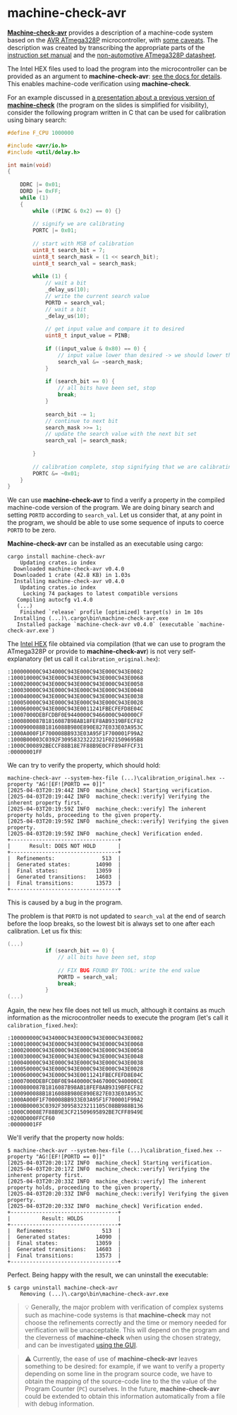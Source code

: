 # machine-check-avr

[**Machine-check-avr**](https://docs.rs/machine-check-avr/latest/machine_check_avr/) provides a description of a machine-code system based on the [AVR ATmega328P](https://www.microchip.com/en-us/product/atmega328p) microcontroller, with [some caveats](https://docs.rs/machine-check-avr/latest/machine_check_avr/#known-system-problems). The description was created by transcribing the appropriate parts of the [instruction set manual](https://ww1.microchip.com/downloads/en/DeviceDoc/AVR-InstructionSet-Manual-DS40002198.pdf) and the [non-automotive ATmega328P datasheet](https://ww1.microchip.com/downloads/aemDocuments/documents/MCU08/ProductDocuments/DataSheets/ATmega48A-PA-88A-PA-168A-PA-328-P-DS-DS40002061B.pdf).

The Intel HEX files used to load the program into the microcontroller can be provided as an argument to **machine-check-avr**: [see the docs for details](https://docs.rs/machine-check-avr/latest/machine_check_avr/). This enables machine-code verification using **machine-check**.

For an example discussed in [a presentation about a previous version of **machine-check**](https://avm2024.informatik.uni-freiburg.de/assets/presentations/jan_onderka.pdf) (the program on the slides is simplified for visibility), consider the following program written in C that can be used for calibration using binary search:

```c
#define F_CPU 1000000

#include <avr/io.h>
#include <util/delay.h>

int main(void)
{
	
	DDRC |= 0x01;
	DDRD |= 0xFF;
    while (1) 
    {
		while ((PINC & 0x2) == 0) {}
		
		// signify we are calibrating
		PORTC |= 0x01;
		
		// start with MSB of calibration
		uint8_t search_bit = 7;
		uint8_t search_mask = (1 << search_bit);
		uint8_t search_val = search_mask;
		
		while (1) {
			// wait a bit
			_delay_us(10);
			// write the current search value
			PORTD = search_val;
			// wait a bit
			_delay_us(10);
			
			// get input value and compare it to desired
			uint8_t input_value = PINB;
			
			if ((input_value & 0x80) == 0) {
				// input value lower than desired -> we should lower the calibration value
				search_val &= ~search_mask;	
			}
			
			if (search_bit == 0) {
				// all bits have been set, stop
				break;
			}
			
			search_bit -= 1;
			// continue to next bit
			search_mask >>= 1;
			// update the search value with the next bit set
			search_val |= search_mask;
			
		}
		
		// calibration complete, stop signifying that we are calibrating
		PORTC &= ~0x01;
    }
}
```

We can use **machine-check-avr** to find a verify a property in the compiled machine-code version of the program. We are doing binary search and setting `PORTD` according to `search_val`. Let us consider that, at any point in the program, we should be able to use some sequence of inputs to coerce `PORTD` to be zero.

**Machine-check-avr** can be installed as an executable using cargo:
```console
cargo install machine-check-avr
    Updating crates.io index
  Downloaded machine-check-avr v0.4.0
  Downloaded 1 crate (42.8 KB) in 1.03s
  Installing machine-check-avr v0.4.0
    Updating crates.io index
     Locking 74 packages to latest compatible versions
   Compiling autocfg v1.4.0
   (...)
    Finished `release` profile [optimized] target(s) in 1m 10s
  Installing (...)\.cargo\bin\machine-check-avr.exe
   Installed package `machine-check-avr v0.4.0` (executable `machine-check-avr.exe`)
```

The [Intel HEX](https://en.wikipedia.org/wiki/Intel_HEX) file obtained via compilation (that we can use to program the ATmega328P or provide to **machine-check-avr**) is not very self-explanatory (let us call it `calibration_original.hex`):
```
:100000000C9434000C943E000C943E000C943E0082
:100010000C943E000C943E000C943E000C943E0068
:100020000C943E000C943E000C943E000C943E0058
:100030000C943E000C943E000C943E000C943E0048
:100040000C943E000C943E000C943E000C943E0038
:100050000C943E000C943E000C943E000C943E0028
:100060000C943E000C943E0011241FBECFEFD8E04C
:10007000DEBFCDBF0E9440000C9466000C940000CF
:1000800087B1816087B98AB18FEF8AB9319BFECF82
:1000900088B1816088B980E890E827E033E03A953C
:1000A000F1F700008BB933E03A95F1F700001F99A2
:1000B00003C0392F30958323222321F021509695B8
:1000C000892BECCF88B18E7F88B9E0CFF894FFCF31
:00000001FF
```

We can try to verify the property, which should hold:
```console
machine-check-avr --system-hex-file (...)\calibration_original.hex --property "AG![EF![PORTD == 0]]"
[2025-04-03T20:19:44Z INFO  machine_check] Starting verification.
[2025-04-03T20:19:44Z INFO  machine_check::verify] Verifying the inherent property first.
[2025-04-03T20:19:59Z INFO  machine_check::verify] The inherent property holds, proceeding to the given property.
[2025-04-03T20:19:59Z INFO  machine_check::verify] Verifying the given property.
[2025-04-03T20:19:59Z INFO  machine_check] Verification ended.
+----------------------------------+
|      Result: DOES NOT HOLD       |
+----------------------------------+
|  Refinements:               513  |
|  Generated states:        14090  |
|  Final states:            13059  |
|  Generated transitions:   14603  |
|  Final transitions:       13573  |
+----------------------------------+
```

This is caused by a bug in the program.

The problem is that `PORTD` is not updated to `search_val` at the end of search before the loop breaks, so the lowest bit is always set to one after each calibration. Let us fix this:
```c
(...)
			if (search_bit == 0) {
				// all bits have been set, stop
				
				// FIX BUG FOUND BY TOOL: write the end value
				PORTD = search_val;
				break;
			}
(...)
```

Again, the new hex file does not tell us much, although it contains as much information as the microcontroller needs to execute the program (let's call it `calibration_fixed.hex`):

```
:100000000C9434000C943E000C943E000C943E0082
:100010000C943E000C943E000C943E000C943E0068
:100020000C943E000C943E000C943E000C943E0058
:100030000C943E000C943E000C943E000C943E0048
:100040000C943E000C943E000C943E000C943E0038
:100050000C943E000C943E000C943E000C943E0028
:100060000C943E000C943E0011241FBECFEFD8E04C
:10007000DEBFCDBF0E9440000C9467000C940000CE
:1000800087B1816087B98AB18FEF8AB9319BFECF82
:1000900088B1816088B980E890E827E033E03A953C
:1000A000F1F700008BB933E03A95F1F700001F99A2
:1000B00003C0392F30958323211105C08BB988B136
:1000C0008E7F88B9E3CF21509695892BE7CFF8949E
:0200D000FFCF60
:00000001FF
```

We'll verify that the property now holds:

```console
$ machine-check-avr --system-hex-file (...)\calibration_fixed.hex --property "AG![EF![PORTD == 0]]"   
[2025-04-03T20:20:17Z INFO  machine_check] Starting verification.
[2025-04-03T20:20:17Z INFO  machine_check::verify] Verifying the inherent property first.
[2025-04-03T20:20:33Z INFO  machine_check::verify] The inherent property holds, proceeding to the given property.
[2025-04-03T20:20:33Z INFO  machine_check::verify] Verifying the given property.
[2025-04-03T20:20:33Z INFO  machine_check] Verification ended.
+----------------------------------+
|          Result: HOLDS           |
+----------------------------------+
|  Refinements:               513  |
|  Generated states:        14090  |
|  Final states:            13059  |
|  Generated transitions:   14603  |
|  Final transitions:       13573  |
+----------------------------------+
```

Perfect. Being happy with the result, we can uninstall the executable:
```console
$ cargo uninstall machine-check-avr
    Removing (...)\.cargo\bin\machine-check-avr.exe
```

>
> &#x1F4A1;&#xFE0F; Generally, the major problem with verification of complex systems such as machine-code systems is that **machine-check** may not choose the refinements correctly and the time or memory needed for verification will be unacceptable. This will depend on the program and the cleverness of **machine-check** when using the chosen strategy, and can be investigated [using the GUI](../machine-check/ch5_gui.md).
>


>
> &#x26A0;&#xFE0F; Currently, the ease of use of **machine-check-avr** leaves something to be desired: for example, if we want to verify a property depending on some line in the program source code, we have to obtain the mapping of the source-code line to the the value of the Program Counter (`PC`) ourselves. In the future, **machine-check-avr** could be extended to obtain this information automatically from a file with debug information.
>

